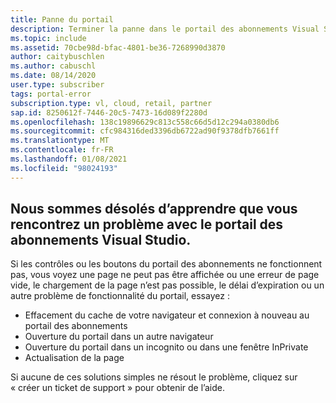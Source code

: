```yaml
---
title: Panne du portail
description: Terminer la panne dans le portail des abonnements Visual Studio.
ms.topic: include
ms.assetid: 70cbe98d-bfac-4801-be36-7268990d3870
author: caitybuschlen
ms.author: cabuschl
ms.date: 08/14/2020
user.type: subscriber
tags: portal-error
subscription.type: vl, cloud, retail, partner
sap.id: 8250612f-7446-20c5-7473-16d089f2280d
ms.openlocfilehash: 138c19896629c813c558c66d5d12c294a0380db6
ms.sourcegitcommit: cfc984316ded3396db6722ad90f9378dfb7661ff
ms.translationtype: MT
ms.contentlocale: fr-FR
ms.lasthandoff: 01/08/2021
ms.locfileid: "98024193"
---
```

## <a name="were-sorry-to-hear-that-youre-experiencing-an-issue-with-the-visual-studio-subscriptions-portal"></a>Nous sommes désolés d’apprendre que vous rencontrez un problème avec le portail des abonnements Visual Studio. 

Si les contrôles ou les boutons du portail des abonnements ne fonctionnent pas, vous voyez une page ne peut pas être affichée ou une erreur de page vide, le chargement de la page n’est pas possible, le délai d’expiration ou un autre problème de fonctionnalité du portail, essayez : 

* Effacement du cache de votre navigateur et connexion à nouveau au portail des abonnements 
* Ouverture du portail dans un autre navigateur 
* Ouverture du portail dans un incognito ou dans une fenêtre InPrivate 
* Actualisation de la page  

Si aucune de ces solutions simples ne résout le problème, cliquez sur « créer un ticket de support » pour obtenir de l’aide.